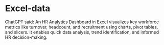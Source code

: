 # Excel-data
ChatGPT said: An HR Analytics Dashboard in Excel visualizes key workforce metrics like turnover, headcount, and recruitment using charts, pivot tables, and slicers. It enables quick data analysis, trend identification, and informed HR decision-making.
